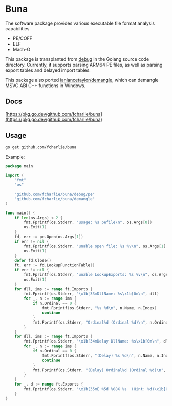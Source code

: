 # Buna

The software package provides various executable file format analysis capabilities

+   PE/COFF
+   ELF
+   Mach-O

This package is transplanted from [debug](https://github.com/golang/go/tree/master/src/debug) in the Golang source code directory. Currently, it supports parsing ARM64 PE files, as well as parsing export tables and delayed import tables.

This package also ported [ianlancetaylor/demangle](https://github.com/ianlancetaylor/demangle), which can demangle MSVC ABI C++ functions in Windows. 

## Docs

[https://pkg.go.dev/github.com/fcharlie/buna](https://pkg.go.dev/github.com/fcharlie/buna)

## Usage

```shell
go get github.com/fcharlie/buna
```

Example:

```go
package main

import (
	"fmt"
	"os"

	"github.com/fcharlie/buna/debug/pe"
	"github.com/fcharlie/buna/demangle"
)

func main() {
	if len(os.Args) < 2 {
		fmt.Fprintf(os.Stderr, "usage: %s pefile\n", os.Args[0])
		os.Exit(1)
	}
	fd, err := pe.Open(os.Args[1])
	if err != nil {
		fmt.Fprintf(os.Stderr, "unable open file: %s %v\n", os.Args[1], err)
		os.Exit(1)
	}
	defer fd.Close()
	ft, err := fd.LookupFunctionTable()
	if err != nil {
		fmt.Fprintf(os.Stderr, "unable LookupExports: %s %v\n", os.Args[1], err)
		os.Exit(1)
	}
	for dll, ims := range ft.Imports {
		fmt.Fprintf(os.Stderr, "\x1b[33mDllName: %s\x1b[0m\n", dll)
		for _, n := range ims {
			if n.Ordinal == 0 {
				fmt.Fprintf(os.Stderr, "%s %d\n", n.Name, n.Index)
				continue
			}
			fmt.Fprintf(os.Stderr, "Ordinal%d (Ordinal %d)\n", n.Ordinal, n.Ordinal)
		}
	}
	for dll, ims := range ft.Imports {
		fmt.Fprintf(os.Stderr, "\x1b[34mDelay DllName: %s\x1b[0m\n", dll)
		for _, n := range ims {
			if n.Ordinal == 0 {
				fmt.Fprintf(os.Stderr, "(Delay) %s %d\n", n.Name, n.Index)
				continue
			}
			fmt.Fprintf(os.Stderr, "(Delay) Ordinal%d (Ordinal %d)\n", n.Ordinal, n.Ordinal)
		}
	}
	for _, d := range ft.Exports {
		fmt.Fprintf(os.Stderr, "\x1b[35mE %5d %08X %s  (Hint: %d)\x1b[0m\n", d.Ordinal, d.Address, demangle.Demangle(d.Name), d.Hint)
	}
}

```
